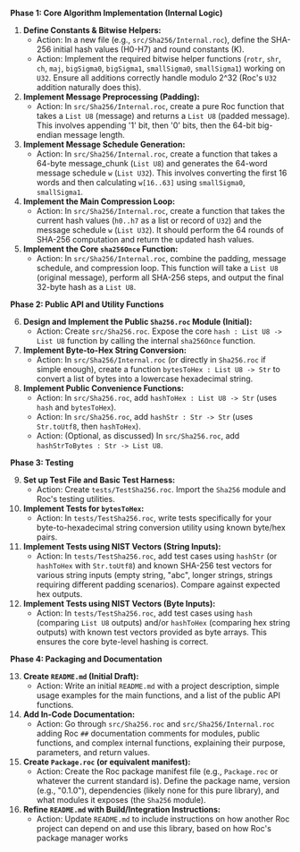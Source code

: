 **Phase 1: Core Algorithm Implementation (Internal Logic)**

1.  **Define Constants & Bitwise Helpers:**
    *   Action: In a new file (e.g., `src/Sha256/Internal.roc`), define the SHA-256 initial hash values (H0-H7) and round constants (K).
    *   Action: Implement the required bitwise helper functions (`rotr`, `shr`, `ch`, `maj`, `bigSigma0`, `bigSigma1`, `smallSigma0`, `smallSigma1`) working on `U32`. Ensure all additions correctly handle modulo 2^32 (Roc's `U32` addition naturally does this).
2.  **Implement Message Preprocessing (Padding):**
    *   Action: In `src/Sha256/Internal.roc`, create a pure Roc function that takes a `List U8` (message) and returns a `List U8` (padded message). This involves appending '1' bit, then '0' bits, then the 64-bit big-endian message length.
3.  **Implement Message Schedule Generation:**
    *   Action: In `src/Sha256/Internal.roc`, create a function that takes a 64-byte message_chunk (`List U8`) and generates the 64-word message schedule `w` (`List U32`). This involves converting the first 16 words and then calculating `w[16..63]` using `smallSigma0`, `smallSigma1`.
4.  **Implement the Main Compression Loop:**
    *   Action: In `src/Sha256/Internal.roc`, create a function that takes the current hash values (`h0..h7` as a list or record of `U32`) and the message schedule `w` (`List U32`). It should perform the 64 rounds of SHA-256 computation and return the updated hash values.
5.  **Implement the Core `sha256Once` Function:**
    *   Action: In `src/Sha256/Internal.roc`, combine the padding, message schedule, and compression loop. This function will take a `List U8` (original message), perform all SHA-256 steps, and output the final 32-byte hash as a `List U8`.

**Phase 2: Public API and Utility Functions**

6.  **Design and Implement the Public `Sha256.roc` Module (Initial):**
    *   Action: Create `src/Sha256.roc`. Expose the core `hash : List U8 -> List U8` function by calling the internal `sha256Once` function.
7.  **Implement Byte-to-Hex String Conversion:**
    *   Action: In `src/Sha256/Internal.roc` (or directly in `Sha256.roc` if simple enough), create a function `bytesToHex : List U8 -> Str` to convert a list of bytes into a lowercase hexadecimal string.
8.  **Implement Public Convenience Functions:**
    *   Action: In `src/Sha256.roc`, add `hashToHex : List U8 -> Str` (uses `hash` and `bytesToHex`).
    *   Action: In `src/Sha256.roc`, add `hashStr : Str -> Str` (uses `Str.toUtf8`, then `hashToHex`).
    *   Action: (Optional, as discussed) In `src/Sha256.roc`, add `hashStrToBytes : Str -> List U8`.

**Phase 3: Testing**

9.  **Set up Test File and Basic Test Harness:**
    *   Action: Create `tests/TestSha256.roc`. Import the `Sha256` module and Roc's testing utilities.
10. **Implement Tests for `bytesToHex`:**
    *   Action: In `tests/TestSha256.roc`, write tests specifically for your byte-to-hexadecimal string conversion utility using known byte/hex pairs.
11. **Implement Tests using NIST Vectors (String Inputs):**
    *   Action: In `tests/TestSha256.roc`, add test cases using `hashStr` (or `hashToHex` with `Str.toUtf8`) and known SHA-256 test vectors for various string inputs (empty string, "abc", longer strings, strings requiring different padding scenarios). Compare against expected hex outputs.
12. **Implement Tests using NIST Vectors (Byte Inputs):**
    *   Action: In `tests/TestSha256.roc`, add test cases using `hash` (comparing `List U8` outputs) and/or `hashToHex` (comparing hex string outputs) with known test vectors provided as byte arrays. This ensures the core byte-level hashing is correct.

**Phase 4: Packaging and Documentation**

13. **Create `README.md` (Initial Draft):**
    *   Action: Write an initial `README.md` with a project description, simple usage examples for the main functions, and a list of the public API functions.
14. **Add In-Code Documentation:**
    *   Action: Go through `src/Sha256.roc` and `src/Sha256/Internal.roc` adding Roc `##` documentation comments for modules, public functions, and complex internal functions, explaining their purpose, parameters, and return values.
15. **Create `Package.roc` (or equivalent manifest):**
    *   Action: Create the Roc package manifest file (e.g., `Package.roc` or whatever the current standard is). Define the package name, version (e.g., "0.1.0"), dependencies (likely none for this pure library), and what modules it exposes (the `Sha256` module).
16. **Refine `README.md` with Build/Integration Instructions:**
    *   Action: Update `README.md` to include instructions on how another Roc project can depend on and use this library, based on how Roc's package manager works
